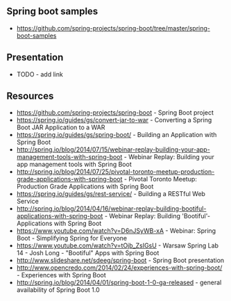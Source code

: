 Spring boot samples
----------
* https://github.com/spring-projects/spring-boot/tree/master/spring-boot-samples

Presentation
----------
* TODO - add link

Resources
----------
* https://github.com/spring-projects/spring-boot - Spring Boot project
* https://spring.io/guides/gs/convert-jar-to-war - Converting a Spring Boot JAR Application to a WAR
* https://spring.io/guides/gs/spring-boot/ - Building an Application with Spring Boot
* http://spring.io/blog/2014/07/15/webinar-replay-building-your-app-management-tools-with-spring-boot - Webinar Replay: Building your app management tools with Spring Boot
* http://spring.io/blog/2014/07/25/pivotal-toronto-meetup-production-grade-applications-with-spring-boot - Pivotal Toronto Meetup: Production Grade Applications with Spring Boot
* https://spring.io/guides/gs/rest-service/ - Building a RESTful Web Service  
* http://spring.io/blog/2014/04/16/webinar-replay-building-bootiful-applications-with-spring-boot - Webinar Replay: Building 'Bootiful'­ Applications with Spring Boot
* https://www.youtube.com/watch?v=D6nJSyWB-xA - Webinar: Spring Boot - Simplifying Spring for Everyone
* https://www.youtube.com/watch?v=tOjb_ZsIGsU - Warsaw Spring Lab 14 - Josh Long - "Bootiful"­­ Apps with Spring Boot  
* http://www.slideshare.net/sdeeg/spring-boot - Spring Boot presentation
* http://www.opencredo.com/2014/02/24/experiences-with-spring-boot/ - Experiences with Spring Boot
* http://spring.io/blog/2014/04/01/spring-boot-1-0-ga-released - general availability of Spring Boot 1.0
